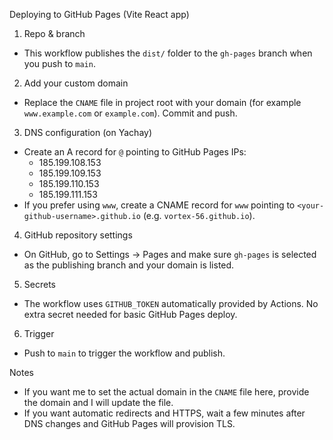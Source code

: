 Deploying to GitHub Pages (Vite React app)

1) Repo & branch
- This workflow publishes the `dist/` folder to the `gh-pages` branch when you push to `main`.

2) Add your custom domain
- Replace the `CNAME` file in project root with your domain (for example `www.example.com` or `example.com`). Commit and push.

3) DNS configuration (on Yachay)
- Create an A record for `@` pointing to GitHub Pages IPs:
  - 185.199.108.153
  - 185.199.109.153
  - 185.199.110.153
  - 185.199.111.153
- If you prefer using `www`, create a CNAME record for `www` pointing to `<your-github-username>.github.io` (e.g. `vortex-56.github.io`).

4) GitHub repository settings
- On GitHub, go to Settings -> Pages and make sure `gh-pages` is selected as the publishing branch and your domain is listed.

5) Secrets
- The workflow uses `GITHUB_TOKEN` automatically provided by Actions. No extra secret needed for basic GitHub Pages deploy.

6) Trigger
- Push to `main` to trigger the workflow and publish.

Notes
- If you want me to set the actual domain in the `CNAME` file here, provide the domain and I will update the file.
- If you want automatic redirects and HTTPS, wait a few minutes after DNS changes and GitHub Pages will provision TLS.
